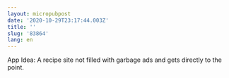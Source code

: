 ```yaml
---
layout: micropubpost
date: '2020-10-29T23:17:44.003Z'
title: ''
slug: '83864'
lang: en
---
```

App Idea: A recipe site not filled with garbage ads and gets directly to the point. 
